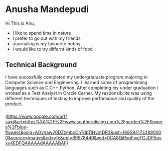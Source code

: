 # Anusha Mandepudi
Hi This is Anu, 
- I like to spend time in nature
- I prefer to go out with my friends
- Journaling is my favourite hobby
- I would like to try differnt kinds of food
## Technical Background
I have sucessfully completed my undergraduate program,majoring in Computer Science and Engineering.
I learned some of programiming languages such as C,C++,Python. After completing my under graduation i wroked as a Test Analyst in Oracle Cerner.
My responsibilite was using different techniques of testing  to improve perfomance and quality of the product.
###
(https://www.google.com/url?sa=i&url=https%3A%2F%2Fwww.southernliving.com%2Fgarden%2Fflowers%2Fblue-flowers&psig=AOvVaw20DZzmbcCnTdbTtHvotDR3&ust=1695941732890000&source=images&cd=vfe&opi=89978449&ved=0CA8QjRxqFwoTCJDP5qvxy4EDFQAAAAAdAAAAABAF)
